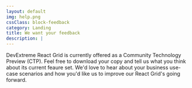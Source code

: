 ```yaml
---
layout: default
img: help.png
cssClass: block-feedback
category: Landing
title: We want your feedback
description: |
---
```


DevExtreme React Grid is currently offered as a Community Technology Preview (CTP). Feel free to download your copy and tell us what you think about its current feaure set. We'd love to hear about your business use-case scenarios and how you'd like us to improve our React Grid's going forward.
